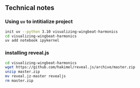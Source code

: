 ## Technical notes

### Using ```uv``` to intitialize project
```bash
init uv --python 3.10 visualizing-wingbeat-harmonics
cd visualizing-wingbeat-harmonics
uv add notebook ipykernel
```

### installing reveal.js
```bash
cd visualizing-wingbeat-harmonics
wget https://github.com/hakimel/reveal.js/archive/master.zip
unzip master.zip
mv reveal.jz-master revealjs
rm master.zip
```
